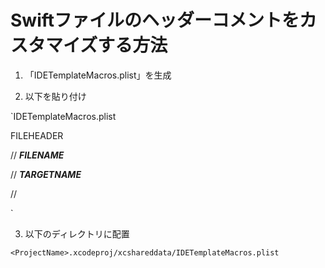 # Swiftファイルのヘッダーコメントをカスタマイズする方法

1. 「IDETemplateMacros.plist」を生成

2. 以下を貼り付け

`IDETemplateMacros.plist

<?xml version="1.0" encoding="UTF-8"?>

<!DOCTYPE plist PUBLIC "-//Apple//DTD PLIST 1.0//EN" "http://www.apple.com/DTDs/PropertyList-1.0.dtd">

<plist version="1.0">

<dict>

  <key>FILEHEADER</key>
  
  <string>
  
  //  ___FILENAME___

  //  ___TARGETNAME___

  //</string>

</dict>

</plist>
`

3. 以下のディレクトリに配置

```<ProjectName>.xcodeproj/xcshareddata/IDETemplateMacros.plist```
